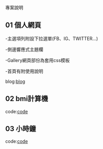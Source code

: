 專案說明

## 01 個人網頁
-主選項列附設下拉選單(FB、IG、TWITTER...)

-側邊響應式主題欄

-Gallery網頁部份為套用css模板

-首頁有附使用說明

blog:[blog](https://ukarara.github.io/wd107b/homepage.html)

## 02 bmi計算機
code:[code](https://github.com/ukarara/wd107b/blob/master/2.md)


## 03 小時鐘
code:[code](https://github.com/ukarara/wd107b/blob/master/3.md)
